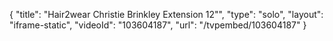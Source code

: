 {
    "title": "Hair2wear Christie Brinkley Extension  12\"",
    "type": "solo",
    "layout": "iframe-static",
    "videoId": "103604187",
    "url": "\/tvpembed\/103604187"
}
